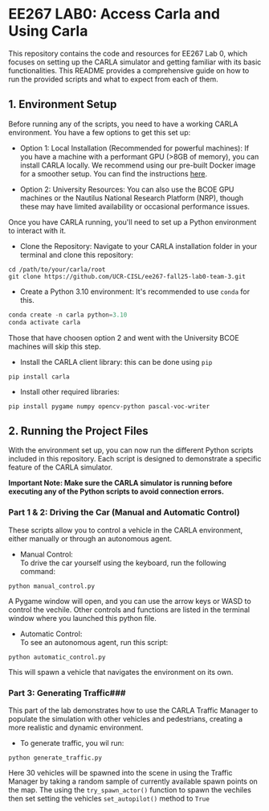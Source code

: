 # EE267 LAB0: Access Carla and Using Carla

This repository contains the code and resources for EE267 Lab 0, which focuses on setting up the CARLA simulator and getting familiar with its basic functionalities. This README provides a comprehensive guide on how to run the provided scripts and what to expect from each of them.

## 1. Environment Setup ##
Before running any of the scripts, you need to have a working CARLA environment. You have a few options to get this set up:

* Option 1: Local Installation (Recommended for powerful machines): If you have a machine with a performant GPU (>8GB of memory), you can install CARLA locally. We recommend using our pre-built Docker image for a smoother setup. You can find the instructions [here](https://github.com/UCR-CISL/Carla-dockers). 

* Option 2: University Resources: You can also use the BCOE GPU machines or the Nautilus National Research Platform (NRP), though these may have limited availability or occasional performance issues. 

Once you have CARLA running, you'll need to set up a Python environment to interact with it.

* Clone the Repository: Navigate to your CARLA installation folder in your terminal and clone this repository:

```
cd /path/to/your/carla/root
git clone https://github.com/UCR-CISL/ee267-fall25-lab0-team-3.git
```
* Create a Python 3.10 environment: It's recommended to use `conda` for this.
```python
conda create -n carla python=3.10
conda activate carla
```
Those that have choosen option 2 and went with the University BCOE machines will skip this step.

* Install the CARLA client library: this can be done using `pip`

```
pip install carla
```
* Install other required libraries:
```
pip install pygame numpy opencv-python pascal-voc-writer
```

## 2. Running the Project Files ##

With the environment set up, you can now run the different Python scripts included in this repository. Each script is designed to demonstrate a specific feature of the CARLA simulator.

**Important Note: Make sure the CARLA simulator is running before executing any of the Python scripts to avoid connection errors.**

### Part 1 & 2: Driving the Car (Manual and Automatic Control)

These scripts allow you to control a vehicle in the CARLA environment, either manually or through an autonomous agent. 

* Manual Control:<br>To drive the car yourself using the keyboard, run the following command:
```
python manual_control.py
```
A Pygame window will open, and you can use the arrow keys or WASD to control the vechile. Other controls and functions are listed in the terminal window where you launched this python file. 

* Automatic Control: <br>
To see an autonomous agent, run this script:
```
python automatic_control.py
```
This will spawn a vehicle that navigates the environment on its own.

### Part 3: Generating Traffic###
This part of the lab demonstrates how to use the CARLA Traffic Manager to populate the simulation with other vehicles and pedestrians, creating a more realistic and dynamic environment. 
* To generate traffic, you wil run:
```
python generate_traffic.py
```
Here 30 vehicles will be spawned into the scene in using the Traffic Manager by taking a random sample of currently available spawn points on the map. The using the `try_spawn_actor()` function to spawn the vechiles then set setting the vehicles `set_autopilot()` method to `True`


